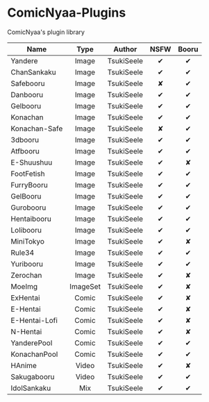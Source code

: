 # ComicNyaa-Plugins
ComicNyaa's plugin library

| Name          | Type     | Author     | NSFW | Booru |
|---------------|:--------:|:----------:|:----:|:-----:|
| Yandere       | Image    | TsukiSeele | ✔   | ✔     |
| ChanSankaku   | Image    | TsukiSeele | ✔   | ✔     |
| Safebooru     | Image    | TsukiSeele | ✘   | ✔     |
| Danbooru      | Image    | TsukiSeele | ✔   | ✔     |
| Gelbooru      | Image    | TsukiSeele | ✔   | ✔     |
| Konachan      | Image    | TsukiSeele | ✔   | ✔     |
| Konachan-Safe | Image    | TsukiSeele | ✘   | ✔     |
| 3dbooru       | Image    | TsukiSeele | ✔   | ✔     |
| Atfbooru      | Image    | TsukiSeele | ✔   | ✔     |
| E-Shuushuu    | Image    | TsukiSeele | ✔   | ✘     |
| FootFetish    | Image    | TsukiSeele | ✔   | ✔     |
| FurryBooru    | Image    | TsukiSeele | ✔   | ✔     |
| GelBooru      | Image    | TsukiSeele | ✔   | ✔     |
| Gurobooru     | Image    | TsukiSeele | ✔   | ✔     |
| Hentaibooru   | Image    | TsukiSeele | ✔   | ✔     |
| Lolibooru     | Image    | TsukiSeele | ✔   | ✔     |
| MiniTokyo     | Image    | TsukiSeele | ✔   | ✘     |
| Rule34        | Image    | TsukiSeele | ✔   | ✔     |
| Yuribooru     | Image    | TsukiSeele | ✔   | ✔     |
| Zerochan      | Image    | TsukiSeele | ✔   | ✘     |
| MoeImg        | ImageSet | TsukiSeele | ✔   | ✘     |
| ExHentai      | Comic    | TsukiSeele | ✔   | ✘     |
| E-Hentai      | Comic    | TsukiSeele | ✔   | ✘     |
| E-Hentai-Lofi | Comic    | TsukiSeele | ✔   | ✘     |
| N-Hentai      | Comic    | TsukiSeele | ✔   | ✘     |
| YanderePool   | Comic    | TsukiSeele | ✔   | ✔     |
| KonachanPool  | Comic    | TsukiSeele | ✔   | ✔     |
| HAnime        | Video    | TsukiSeele | ✔   | ✘     |
| Sakugabooru   | Video    | TsukiSeele | ✔   | ✔     |
| IdolSankaku   | Mix      | TsukiSeele | ✔   | ✔     |
